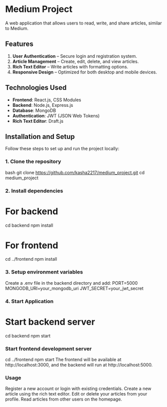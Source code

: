 # Medium Project

A web application that allows users to read, write, and share articles, similar to Medium.

## Features

1. **User Authentication** – Secure login and registration system.
2. **Article Management** – Create, edit, delete, and view articles.
3. **Rich Text Editor** – Write articles with formatting options.
4. **Responsive Design** – Optimized for both desktop and mobile devices.

## Technologies Used

- **Frontend**: React.js, CSS Modules  
- **Backend**: Node.js, Express.js  
- **Database**: MongoDB  
- **Authentication**: JWT (JSON Web Tokens)  
- **Rich Text Editor**: Draft.js  

## Installation and Setup

Follow these steps to set up and run the project locally:

### 1️. Clone the repository

 bash
git clone https://github.com/kasha2217/medium_project.git
cd medium_project


### 2. Install dependencies 
# For backend
cd backend
npm install

# For frontend
cd ../frontend
npm install


### 3. Setup environment variables 
Create a .env file in the backend directory and add:
PORT=5000
MONGODB_URI=your_mongodb_uri
JWT_SECRET=your_jwt_secret

### 4. Start Application
# Start backend server
cd backend
npm start

### Start frontend development server
cd ../frontend
npm start
The frontend will be available at http://localhost:3000, and the backend will run at http://localhost:5000.

### Usage
Register a new account or login with existing credentials.
Create a new article using the rich text editor.
Edit or delete your articles from your profile.
Read articles from other users on the homepage.
